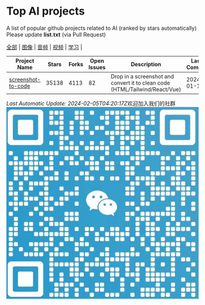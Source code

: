 # Top AI projects
A list of popular github projects related to AI (ranked by stars automatically)
Please update **list.txt** (via Pull Request)

<a href="./README.md">全部</a> |   <a href="./READMEpicture.md">图像</a> |   <a href="./READMEaudio.md">音频</a> | <a href="./READMEvideo.md">视频</a> | <a href="./READMElearn.md">学习</a> | 

| Project Name | Stars | Forks | Open Issues | Description | Last Commit |
| ------------ | ----- | ----- | ----------- | ----------- | ----------- |
| [screenshot-to-code](https://github.com/abi/screenshot-to-code) | 35138 | 4113 | 82 | Drop in a screenshot and convert it to clean code (HTML/Tailwind/React/Vue) | 2024-01-11 |

*Last Automatic Update: 2024-02-05T04:20:17Z*欢迎加入我们的社群 ![](https://raw.githubusercontent.com/mouuii/picture/master/weichat.jpg) 